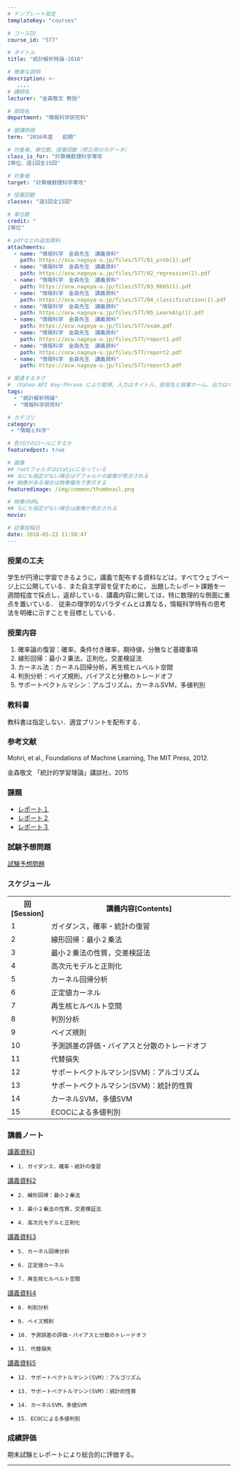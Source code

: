 ```yaml
---
# テンプレート指定
templateKey: "courses"

# コースID
course_id: "577"

# タイトル
title: "統計解析特論-2016"

# 簡単な説明
description: >-
   ....
# 講師名
lecturer: "金森敬文 教授"

# 部局名
department: "情報科学研究科"

# 開講時限
term: "2016年度	前期"

# 対象者、単位数、授業回数（修正用の元データ）
class_is_for: "計算機数理科学専攻
2単位、週1回全15回"

# 対象者
target: "計算機数理科学専攻"

# 授業回数
classes: "週1回全15回"

# 単位数
credit: "
2単位"

# pdfなどの追加資料
attachments:
  - name: "情報科学　金森先生　講義資料" 
    path: https://ocw.nagoya-u.jp/files/577/01_prob(1).pdf
  - name: "情報科学　金森先生　講義資料" 
    path: https://ocw.nagoya-u.jp/files/577/02_regression(2).pdf
  - name: "情報科学　金森先生　講義資料" 
    path: https://ocw.nagoya-u.jp/files/577/03_RKHS(1).pdf
  - name: "情報科学　金森先生　講義資料" 
    path: https://ocw.nagoya-u.jp/files/577/04_classificatiion(1).pdf
  - name: "情報科学　金森先生　講義資料" 
    path: https://ocw.nagoya-u.jp/files/577/05_LearnAlg(1).pdf
  - name: "情報科学　金森先生　講義資料" 
    path: https://ocw.nagoya-u.jp/files/577/exam.pdf
  - name: "情報科学　金森先生　講義資料" 
    path: https://ocw.nagoya-u.jp/files/577/report1.pdf
  - name: "情報科学　金森先生　講義資料" 
    path: https://ocw.nagoya-u.jp/files/577/report2.pdf
  - name: "情報科学　金森先生　講義資料" 
    path: https://ocw.nagoya-u.jp/files/577/report3.pdf

# 関連するタグ
# （Yahoo API Key-Phrase により取得。入力はタイトル、部局名と授業ホーム、出力はキーフレーズ（tags））
tags:
  - "統計解析特論"
  - "情報科学研究科"

# カテゴリ
category:
 - "情報と科学"

# 色付けのロールにするか
featuredpost: true

# 画像
## rootフォルダはstaticになっている
## なにも指定がない場合はデフォルトの画像が表示される
## 映像がある場合は映像優先で表示する
featuredimage: /img/common/thumbnail.png

# 映像のURL
## なにも指定がない場合は画像が表示される
movie: 

# 記事投稿日
date: 2018-05-23 11:50:47
---
```





### 授業の工夫

学生が円滑に学習できるように，講義で配布する資料などは，すべてウェブページ上に公開している．また自主学習を促すために， 出題したレポート課題を一週間程度で採点し，返却している．講義内容に関しては，特に数理的な側面に重点を置いている． 従来の理学的なパラダイムとは異なる，情報科学特有の思考法を明確に示すことを目標としている．





### 授業内容

1. 確率論の復習：確率，条件付き確率，期待値，分散など基礎事項
2. 線形回帰：最小２乗法，正則化，交差検証法
3. カーネル法：カーネル回帰分析，再生核ヒルベルト空間
4. 判別分析：ベイズ規則，バイアスと分散のトレードオフ
5. サポートベクトルマシン：アルゴリズム，カーネルSVM，多値判別

### 教科書

教科書は指定しない．適宜プリントを配布する．

### 参考文献

Mohri, et al., Foundations of Machine Learning, The MIT Press, 2012.

金森敬文 「統計的学習理論」講談社，2015

### 課題

* [レポート１](https://ocw.nagoya-u.jp/files/577/report1.pdf) 
* [レポート２](https://ocw.nagoya-u.jp/files/577/report2.pdf) 
* [レポート３](https://ocw.nagoya-u.jp/files/577/report3.pdf) 

### 試験予想問題

[試験予想問題](https://ocw.nagoya-u.jp/files/577/exam.pdf) 


<h3>スケジュール</h3>
<table class="basic" width="455">
<tr>
<th width="20" class="center">回[Session]</th>
<th width="435" class="center">講義内容[Contents]</th>
</tr>

<tr>
<td width="20" class="center">1</td>
<td width="435">ガイダンス，確率・統計の復習</td>
</tr>

<tr>
<td width="20" class="center">2</td>
<td width="435">線形回帰：最小２乗法</td>
</tr>

<tr>
<td width="20" class="center">3</td>
<td width="435">最小２乗法の性質，交差検証法</td>
</tr>

<tr>
<td width="20" class="center">4</td>
<td width="435">高次元モデルと正則化</td>
</tr>

<tr>
<td width="20" class="center">5</td>
<td width="435">カーネル回帰分析</td>
</tr>

<tr>
<td width="20" class="center">6</td>
<td width="435">正定値カーネル</td>
</tr>

<tr>
<td width="20" class="center">7</td>
<td width="435">再生核ヒルベルト空間</td>
</tr>

<tr>
<td width="20" class="center">8</td>
<td width="435">判別分析</td>
</tr>

<tr>
<td width="20" class="center">9</td>
<td width="435">ベイズ規則</td>
</tr>

<tr>
<td width="20" class="center">10</td>
<td width="435">予測誤差の評価・バイアスと分散のトレードオフ</td>
</tr>

<tr>
<td width="20" class="center">11</td>
<td width="435">代替損失</td>
</tr>

<tr>
<td width="20" class="center">12</td>
<td width="435">サポートベクトルマシン(SVM)：アルゴリズム</td>
</tr>

<tr>
<td width="20" class="center">13</td>
<td width="435">サポートベクトルマシン(SVM)：統計的性質</td>
</tr>

<tr>
<td width="20" class="center">14</td>
<td width="435">カーネルSVM，多値SVM</td>
</tr>

<tr>
<td width="20" class="center">15</td>
<td width="435"> ECOCによる多値判別 </td>
</tr>


</table>


### 講義ノート



[講義資料1](https://ocw.nagoya-u.jp/files/577/01_prob(1).pdf) 


-     1. ガイダンス，確率・統計の復習


[講義資料2](https://ocw.nagoya-u.jp/files/577/02_regression(2).pdf) 


-     2. 線形回帰：最小２乗法

-     3. 最小２乗法の性質，交差検証法

-     4. 高次元モデルと正則化


[講義資料3](https://ocw.nagoya-u.jp/files/577/03_RKHS(1).pdf) 


-     5. カーネル回帰分析

-     6. 正定値カーネル

-     7. 再生核ヒルベルト空間


[講義資料4](https://ocw.nagoya-u.jp/files/577/04_classificatiion(1).pdf) 


-     8. 判別分析

-     9. ベイズ規則

-     10. 予測誤差の評価・バイアスと分散のトレードオフ

-     11. 代替損失


[講義資料5](https://ocw.nagoya-u.jp/files/577/05_LearnAlg(1).pdf) 


-     12. サポートベクトルマシン(SVM)：アルゴリズム

-     13. サポートベクトルマシン(SVM)：統計的性質

-     14. カーネルSVM，多値SVM

-     15. ECOCによる多値判別






### 成績評価

期末試験とレポートにより総合的に評価する。





-----